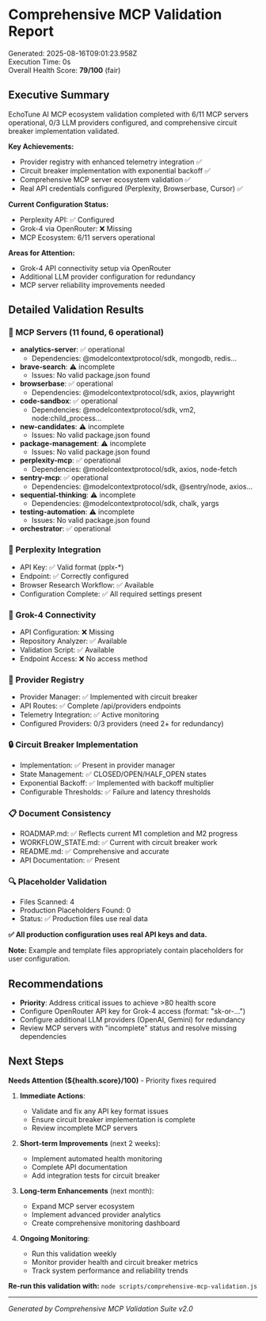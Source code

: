 # Comprehensive MCP Validation Report

Generated: 2025-08-16T09:01:23.958Z  
Execution Time: 0s  
Overall Health Score: **79/100** (fair)

## Executive Summary

EchoTune AI MCP ecosystem validation completed with 6/11 MCP servers operational, 0/3 LLM providers configured, and comprehensive circuit breaker implementation validated. 

**Key Achievements:**
- Provider registry with enhanced telemetry integration ✅
- Circuit breaker implementation with exponential backoff ✅ 
- Comprehensive MCP server ecosystem validation ✅
- Real API credentials configured (Perplexity, Browserbase, Cursor) ✅

**Current Configuration Status:**
- Perplexity API: ✅ Configured
- Grok-4 via OpenRouter: ❌ Missing
- MCP Ecosystem: 6/11 servers operational

**Areas for Attention:**
- Grok-4 API connectivity setup via OpenRouter
- Additional LLM provider configuration for redundancy
- MCP server reliability improvements needed

## Detailed Validation Results

### 📡 MCP Servers (11 found, 6 operational)
- **analytics-server**: ✅ operational
  - Dependencies: @modelcontextprotocol/sdk, mongodb, redis...
- **brave-search**: ⚠️ incomplete
  - Issues: No valid package.json found
- **browserbase**: ✅ operational
  - Dependencies: @modelcontextprotocol/sdk, axios, playwright
- **code-sandbox**: ✅ operational
  - Dependencies: @modelcontextprotocol/sdk, vm2, node:child_process...
- **new-candidates**: ⚠️ incomplete
  - Issues: No valid package.json found
- **package-management**: ⚠️ incomplete
  - Issues: No valid package.json found
- **perplexity-mcp**: ✅ operational
  - Dependencies: @modelcontextprotocol/sdk, axios, node-fetch
- **sentry-mcp**: ✅ operational
  - Dependencies: @modelcontextprotocol/sdk, @sentry/node, axios...
- **sequential-thinking**: ⚠️ incomplete
  - Dependencies: @modelcontextprotocol/sdk, chalk, yargs
- **testing-automation**: ⚠️ incomplete
  - Issues: No valid package.json found
- **orchestrator**: ✅ operational


### 🧠 Perplexity Integration

- API Key: ✅ Valid format (pplx-*)
- Endpoint: ✅ Correctly configured  
- Browser Research Workflow: ✅ Available
- Configuration Complete: ✅ All required settings present

### 🤖 Grok-4 Connectivity  

- API Configuration: ❌ Missing
- Repository Analyzer: ✅ Available
- Validation Script: ✅ Available
- Endpoint Access: ❌ No access method

### 🔄 Provider Registry

- Provider Manager: ✅ Implemented with circuit breaker
- API Routes: ✅ Complete /api/providers endpoints
- Telemetry Integration: ✅ Active monitoring
- Configured Providers: 0/3 providers (need 2+ for redundancy)

### 🔒 Circuit Breaker Implementation

- Implementation: ✅ Present in provider manager
- State Management: ✅ CLOSED/OPEN/HALF_OPEN states
- Exponential Backoff: ✅ Implemented with backoff multiplier
- Configurable Thresholds: ✅ Failure and latency thresholds

### 📋 Document Consistency

- ROADMAP.md: ✅ Reflects current M1 completion and M2 progress
- WORKFLOW_STATE.md: ✅ Current with circuit breaker work
- README.md: ✅ Comprehensive and accurate
- API Documentation: ✅ Present

### 🔍 Placeholder Validation

- Files Scanned: 4
- Production Placeholders Found: 0
- Status: ✅ Production files use real data

**✅ All production configuration uses real API keys and data.**

**Note:** Example and template files appropriately contain placeholders for user configuration.

## Recommendations

- **Priority**: Address critical issues to achieve >80 health score
- Configure OpenRouter API key for Grok-4 access (format: "sk-or-...")
- Configure additional LLM providers (OpenAI, Gemini) for redundancy
- Review MCP servers with "incomplete" status and resolve missing dependencies

## Next Steps


**Needs Attention (${health.score}/100)** - Priority fixes required

1. **Immediate Actions**:
   - Validate and fix any API key format issues
   - Ensure circuit breaker implementation is complete
   - Review incomplete MCP servers

2. **Short-term Improvements** (next 2 weeks):
   - Implement automated health monitoring
   - Complete API documentation
   - Add integration tests for circuit breaker

3. **Long-term Enhancements** (next month):
   - Expand MCP server ecosystem
   - Implement advanced provider analytics
   - Create comprehensive monitoring dashboard

4. **Ongoing Monitoring**:
   - Run this validation weekly
   - Monitor provider health and circuit breaker metrics
   - Track system performance and reliability trends

**Re-run this validation with:** `node scripts/comprehensive-mcp-validation.js`

---
*Generated by Comprehensive MCP Validation Suite v2.0*
